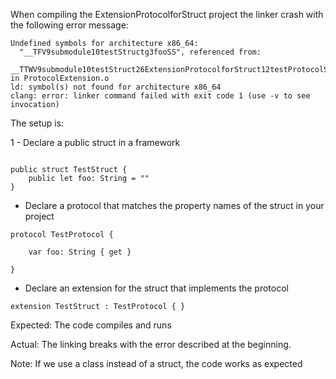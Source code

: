 When compiling the ExtensionProtocolforStruct project the linker crash with the following error message:

```
Undefined symbols for architecture x86_64:
  "__TFV9submodule10testStructg3fooSS", referenced from:
      __TTWV9submodule10testStruct26ExtensionProtocolforStruct12testProtocolS1_FS2_g3fooSS in ProtocolExtension.o
ld: symbol(s) not found for architecture x86_64
clang: error: linker command failed with exit code 1 (use -v to see invocation)
```

The setup is:

1 - Declare a public struct in a framework

```

public struct TestStruct {
    public let foo: String = ""
}

```

- Declare a protocol that matches the property names of the struct in your project

```
protocol TestProtocol {
    
    var foo: String { get }
    
}
```

- Declare an extension for the struct that implements the protocol

```
extension TestStruct : TestProtocol { }
```

Expected: The code compiles and runs

Actual: The linking breaks with the error described at the beginning.

Note: If we use a class instead of a struct, the code works as expected
